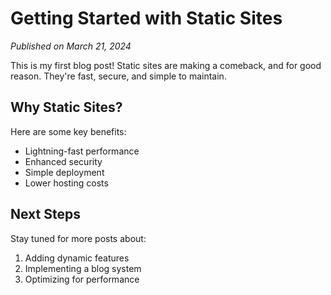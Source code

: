 # Getting Started with Static Sites

*Published on March 21, 2024*

This is my first blog post! Static sites are making a comeback, and for good reason. They're fast, secure, and simple to maintain.

## Why Static Sites?

Here are some key benefits:

* Lightning-fast performance
* Enhanced security
* Simple deployment
* Lower hosting costs

## Next Steps

Stay tuned for more posts about:

1. Adding dynamic features
2. Implementing a blog system
3. Optimizing for performance 